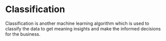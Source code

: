 # Classification
Classification is another machine learning algorithm which is used to classify the data to get meaning insights and make the informed decisions for the business.

